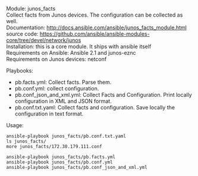 Module: junos_facts  
Collect facts from Junos devices. The configuration can be collected as well.  
Documentation: http://docs.ansible.com/ansible/junos_facts_module.html  
source code: https://github.com/ansible/ansible-modules-core/tree/devel/network/junos   
Installation: this is a core module. It ships with ansible itself   
Requirements on Ansible: Ansible 2.1 and junos-eznc   
Requirements on  Junos devices: netconf  

Playbooks:  
- pb.facts.yml: Collect facts. Parse them.    
- pb.conf.yml: collect configuration.   
- pb.conf_json_and_xml.yml: Collect Facts and Configuration. Print locally configuration in XML and JSON format.  
- pb.conf.txt.yaml: Collect facts and configuration. Save locally the configuration in text format.   

Usage:  
```
ansible-playbook junos_facts/pb.conf.txt.yaml
ls junos_facts/
more junos_facts/172.30.179.111.conf

ansible-playbook junos_facts/pb.facts.yml
ansible-playbook junos_facts/pb.conf.yml
ansible-playbook junos_facts/pb.conf_json_and_xml.yml
```
